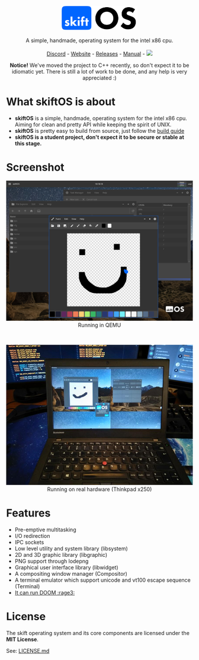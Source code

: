 <p align="center">
<br>
<br>
<img src="manual/logo.svg" height=64 />
<br>
<br>
A simple, handmade, operating system for the intel x86 cpu.
<br>
<br>
<a href="https://discord.gg/gamGsfg">Discord</a> -
<a href="https://skiftOS.github.io/">Website</a> -
<a href="https://github.com/skiftOS/skift/releases">Releases</a> -
<a href="manual/readme.md">Manual</a> -
<a href="https://travis-ci.org/skiftOS/skift"><img src="https://travis-ci.org/skiftOS/skift.svg?branch=master" height=16 /></a>
</p>

<p align="center">
<b>Notice!</b> We've moved the project to C++ recently, so don't expect it to be idiomatic yet. There is still a lot of work to be done, and any help is very appreciated :)
</p>

# What skiftOS is about

 - **skiftOS** is a simple, handmade, operating system for the intel x86 cpu. Aiming for clean and pretty API while keeping the spirit of UNIX.
 - **skiftOS** is pretty easy to build from source, just follow the [build guide](manual/building.md)
 - **skiftOS is a student project, don't expect it to be secure or stable at this stage.**

# Screenshot

<p align="center">
<img src="manual/screenshots/2020-05-26.png" />
Running in QEMU
</p>
<br/>
<p align="center">
<img src="manual/screenshots/2020-07-12-real-hardware.png" />
Running on real hardware (Thinkpad x250)
</p>


# Features

 - Pre-emptive multitasking
 - I/O redirection
 - IPC sockets
 - Low level utility and system library (libsystem)
 - 2D and 3D graphic library (libgraphic)
 - PNG support through lodepng
 - Graphical user interface library (libwidget)
 - A compositing window manager (Compositor)
 - A terminal emulator which support unicode and vt100 escape sequence (Terminal)
 - [It can run DOOM :rage3:](https://github.com/skiftOS/port-doom)

# License

The skift operating system and its core components are licensed under the **MIT License**.

See: [LICENSE.md](https://github.com/skiftOS/skift/blob/master/LICENSE.md)
